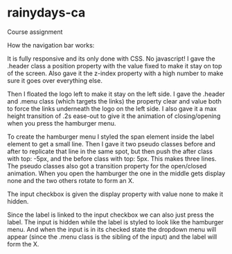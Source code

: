 # rainydays-ca

Course assignment

How the navigation bar works:

It is fully responsive and its only done with CSS. No javascript!
I gave the .header class a position property with the value fixed to make it stay on top of the screen.
Also gave it the z-index property with a high number to make sure it goes over everything else.

Then I floated the logo left to make it stay on the left side. I gave the .header and .menu class
(which targets the links) the property clear and value both to force the links underneath the logo on the
left side. I also gave it a max height transition of .2s ease-out to give it the animation of closing/opening
when you press the hamburger menu.

To create the hamburger menu I styled the span element inside the label element to get
a small line. Then I gave it two pseudo classes before and after to replicate that line in the same spot,
but then push the after class with top: -5px, and the before class with top: 5px. This makes three lines.
The pseudo classes also got a transition property for the open/closed animation.
When you open the hamburger the one in the middle gets display none and the two others rotate to form an X.

The input checkbox is given the display property with value none to make it hidden.

Since the label is linked to the input checkbox we can also just press the label. The input is hidden while
the label is styled to look like the hamburger menu. And when the input is in its checked state the dropdown
menu will appear (since the .menu class is the sibling of the input) and the label will form the X.
